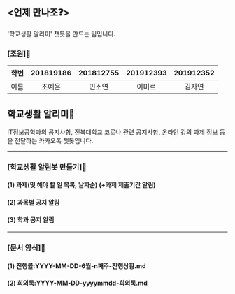 ## <언제 만나조&#10067;>
'학교생활 알리미' 챗봇을 만드는 팀입니다.

### [조원]&#127800;
| 학번 | 201819186 | 201812755 | 201912393 | 201912352 |
| :---: | :---: | :---: | :---: | :---: |
| 이름 | 조예은 | 민소연 | 이미르 | 김자연 |

## 학교생활 알리미&#127979;

IT정보공학과의 공지사항, 전북대학교 코로나 관련 공지사항, 온라인 강의 과제 정보 등을 전달하는 카카오톡 챗봇입니다.
***

### [학교생활 알림봇 만들기]&#128198;

#### (1) 과제(및 해야 할 일 목록, 날짜순) (+과제 제출기간 알림)
#### (2) 과목별 공지 알림
#### (3) 학과 공지 알림
***

### [문서 양식]&#128196;

#### (1) 진행률:YYYY-MM-DD-6월-n째주-진행상황.md
#### (2) 회의록:YYYY-MM-DD-yyyymmdd-회의록.md
